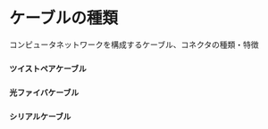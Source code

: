 # ケーブルの種類
コンピュータネットワークを構成するケーブル、コネクタの種類・特徴

### **`ツイストペアケーブル`**
### **`光ファイバケーブル`**
### **`シリアルケーブル`**
